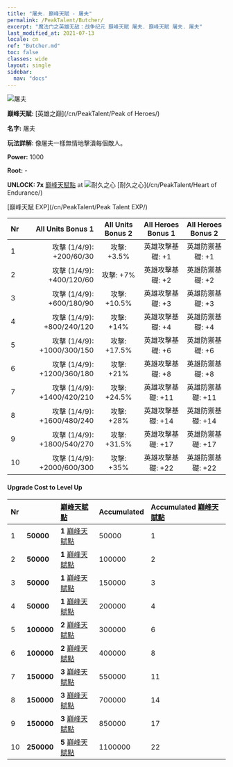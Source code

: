 ```yaml
---
title: "屠夫. 巔峰天賦 - 屠夫"
permalink: /PeakTalent/Butcher/
excerpt: "魔法门之英雄无敌：战争纪元 巔峰天賦 屠夫. 巔峰天賦 屠夫. 屠夫"
last_modified_at: 2021-07-13
locale: cn
ref: "Butcher.md"
toc: false
classes: wide
layout: single
sidebar:
  nav: "docs"
---
```


  ![屠夫](/images/pt/talent_1006.png)

  **巔峰天賦:** [英雄之巔](/cn/PeakTalent/Peak of Heroes/)

  **名字:** 屠夫

  **玩法詳解:** 像屠夫一樣無情地擊潰每個敵人。

  **Power:** 1000

  **Root:** -

  **UNLOCK: 7x** [巔峰天賦點](/cn/Items/con_934/) at ![耐久之心](/images/pt/talent_1002.png) [耐久之心](/cn/PeakTalent/Heart of Endurance/)

  [巔峰天賦 EXP](/cn/PeakTalent/Peak Talent EXP/)

  | Nr | All Units Bonus 1 | All Units Bonus 2 | All Heroes Bonus 1 | All Heroes Bonus 2 |
  |:---|--------------:|:-------------:|:-------------:|:-------------:|
  | 1 | 攻擊 (1/4/9): +200/60/30 | 攻擊: +3.5% | 英雄攻擊基礎: +1 | 英雄防禦基礎: +1 |
  | 2 | 攻擊 (1/4/9): +400/120/60 | 攻擊: +7% | 英雄攻擊基礎: +2 | 英雄防禦基礎: +2 |
  | 3 | 攻擊 (1/4/9): +600/180/90 | 攻擊: +10.5% | 英雄攻擊基礎: +3 | 英雄防禦基礎: +3 |
  | 4 | 攻擊 (1/4/9): +800/240/120 | 攻擊: +14% | 英雄攻擊基礎: +4 | 英雄防禦基礎: +4 |
  | 5 | 攻擊 (1/4/9): +1000/300/150 | 攻擊: +17.5% | 英雄攻擊基礎: +6 | 英雄防禦基礎: +6 |
  | 6 | 攻擊 (1/4/9): +1200/360/180 | 攻擊: +21% | 英雄攻擊基礎: +8 | 英雄防禦基礎: +8 |
  | 7 | 攻擊 (1/4/9): +1400/420/210 | 攻擊: +24.5% | 英雄攻擊基礎: +11 | 英雄防禦基礎: +11 |
  | 8 | 攻擊 (1/4/9): +1600/480/240 | 攻擊: +28% | 英雄攻擊基礎: +14 | 英雄防禦基礎: +14 |
  | 9 | 攻擊 (1/4/9): +1800/540/270 | 攻擊: +31.5% | 英雄攻擊基礎: +17 | 英雄防禦基礎: +17 |
  | 10 | 攻擊 (1/4/9): +2000/600/300 | 攻擊: +35% | 英雄攻擊基礎: +22 | 英雄防禦基礎: +22 |


#### Upgrade Cost to Level Up

  | Nr | <i class="fas fa-coins"/> | [巔峰天賦點](/cn/Items/con_934/) | Accumulated <i class="fas fa-coins"/> | Accumulated [巔峰天賦點](/cn/Items/con_934/) |
  |:---|:--------------|:-------------|:-------------|:-------------|
  | 1 | **50000** | **1** [巔峰天賦點](/cn/Items/con_934/) | 50000 | 1 |
  | 2 | **50000** | **1** [巔峰天賦點](/cn/Items/con_934/) | 100000 | 2 |
  | 3 | **50000** | **1** [巔峰天賦點](/cn/Items/con_934/) | 150000 | 3 |
  | 4 | **50000** | **1** [巔峰天賦點](/cn/Items/con_934/) | 200000 | 4 |
  | 5 | **100000** | **2** [巔峰天賦點](/cn/Items/con_934/) | 300000 | 6 |
  | 6 | **100000** | **2** [巔峰天賦點](/cn/Items/con_934/) | 400000 | 8 |
  | 7 | **150000** | **3** [巔峰天賦點](/cn/Items/con_934/) | 550000 | 11 |
  | 8 | **150000** | **3** [巔峰天賦點](/cn/Items/con_934/) | 700000 | 14 |
  | 9 | **150000** | **3** [巔峰天賦點](/cn/Items/con_934/) | 850000 | 17 |
  | 10 | **250000** | **5** [巔峰天賦點](/cn/Items/con_934/) | 1100000 | 22 |

